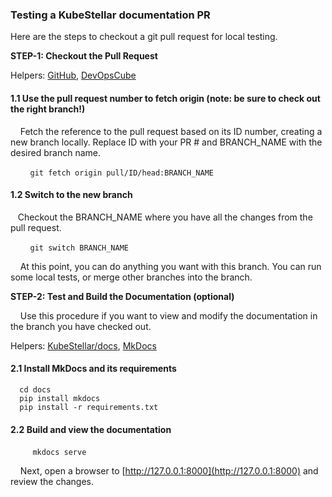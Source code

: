 ### Testing a KubeStellar documentation PR

Here are the steps to checkout a git pull request for local testing.

**STEP-1: Checkout the Pull Request**

Helpers: [GitHub](https://docs.github.com/en/pull-requests/collaborating-with-pull-requests/reviewing-changes-in-pull-requests/checking-out-pull-requests-locally), [DevOpsCube](https://devopscube.com/checkout-git-pull-request/)

#### 1.1 Use the pull request number to fetch origin (note: be sure to check out the right branch!)

&nbsp;&nbsp;&nbsp;&nbsp;Fetch the reference to the pull request based on its ID number, creating a new branch locally. Replace ID with your PR # and BRANCH_NAME with the desired branch name.

&nbsp;&nbsp;&nbsp;&nbsp;&nbsp;&nbsp;&nbsp;&nbsp;```git fetch origin pull/ID/head:BRANCH_NAME```  

#### 1.2 Switch to the new branch

&nbsp;&nbsp;&nbsp;Checkout the BRANCH_NAME where you have all the changes from the pull request.

&nbsp;&nbsp;&nbsp;&nbsp;&nbsp;&nbsp;&nbsp;&nbsp;```git switch BRANCH_NAME```  

&nbsp;&nbsp;&nbsp;&nbsp;At this point, you can do anything you want with this branch. You can run some local tests, or merge other branches into the branch.

**STEP-2: Test and Build the Documentation (optional)**

&nbsp;&nbsp;&nbsp;&nbsp;Use this procedure if you want to view and modify the documentation in the branch you have checked out.

Helpers: [KubeStellar/docs](https://github.com/kubestellar/kubestellar/tree/main/docs), [MkDocs](https://www.mkdocs.org/user-guide/installation/)

#### 2.1 Install MkDocs and its requirements

```
  cd docs
  pip install mkdocs
  pip install -r requirements.txt  
```

#### 2.2 Build and view the documentation

&nbsp;&nbsp;&nbsp;&nbsp;&nbsp;&nbsp;&nbsp;&nbsp;&nbsp;```mkdocs serve```

&nbsp;&nbsp;&nbsp;&nbsp;Next, open a browser to [http://127.0.0.1:8000](http://127.0.0.1:8000) and review the changes.